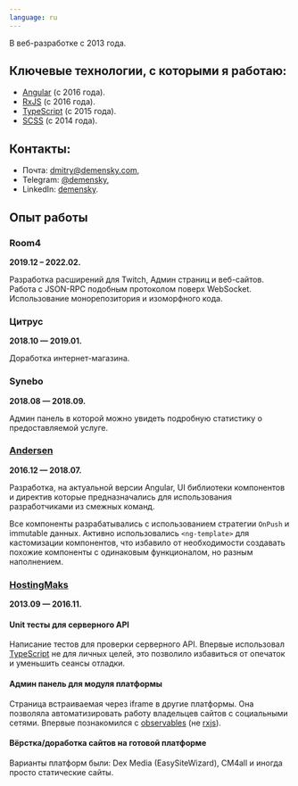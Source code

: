 ```yaml
---
language: ru
---
```


В веб-разработке с 2013 года.

## Ключевые технологии, с которыми я работаю:

- [Angular][angular] (с 2016 года).
- [RxJS][rxjs] (с 2016 года).
- [TypeScript][typescript] (c 2015 года).
- [SCSS][scss] (c 2014 года).

## Контакты:

- Почта: [dmitry@demensky.com][demensky-email],
- Telegram: [@demensky][demensky-telegram],
- LinkedIn: [demensky][demensky-linkedin].

## Опыт работы

### Room4

**2019.12 – 2022.02.**

Разработка расширений для Twitch, Админ страниц и веб-сайтов. Работа с JSON-RPC
подобным протоколом поверх WebSocket. Использование монорепозитория и
изоморфного кода.

### Цитрус

**2018.10 — 2019.01.**

Доработка интернет-магазина.

### Synebo

**2018.08 — 2018.09.**

Админ панель в которой можно увидеть подробную статистику о предоставляемой
услуге.

### [Andersen](https://www.andersenlab.com/)

**2016.12 — 2018.07.**

Разработка, на актуальной версии Angular, UI библиотеки компонентов и директив
которые предназначались для использования разработчиками из смежных команд.

Все компоненты разрабатывались с использованием стратегии `OnPush` и immutable
данных. Активно использовались `<ng-template>` для кастомизации компонентов, что
избавило от необходимости создавать похожие компоненты с одинаковым
функционалом, но разным наполнением.

### [HostingMaks](http://hostingmaks.com/)

**2013.09 — 2016.11.**

#### Unit тесты для серверного API

Написание тестов для проверки серверного API. Впервые использовал
[TypeScript][typescript] не для личных целей, это позволило избавиться от
опечаток и уменьшить сеансы отладки.

#### Админ панель для модуля платформы

Страница встраиваемая через iframe в другие платформы. Она позволяла
автоматизировать работу владельцев сайтов с социальными сетями. Впервые
познакомился с [observables][knockout-observables] (не [rxjs][rxjs]).

#### Вёрстка/доработка сайтов на готовой платформе

Варианты платформ были: Dex Media (EasySiteWizard), CM4all и иногда просто
статические сайты.

[typescript]: https://www.typescriptlang.org/
[angular]: https://angular.io/
[rxjs]: https://github.com/ReactiveX/rxjs/
[prettier]: https://prettier.io/
[eslint]: https://eslint.org/
[knockout-observables]: http://knockoutjs.com/documentation/observables.html
[scss]: https://sass-lang.com/
[demensky-email]: mailto:dmitry@demensky.com
[demensky-telegram]: https://t.me/demensky
[demensky-linkedin]: https://www.linkedin.com/in/demensky/
